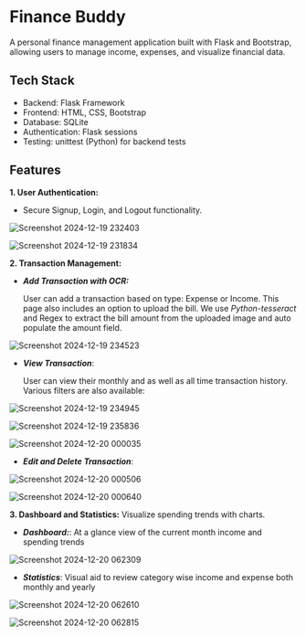 
# Finance Buddy

A personal finance management application built with Flask and Bootstrap, allowing users to manage income, expenses, and visualize financial data. 


## Tech Stack
* Backend: Flask Framework
* Frontend: HTML, CSS, Bootstrap
* Database: SQLite
* Authentication: Flask sessions
* Testing: unittest (Python) for backend tests

## Features
**1. User Authentication:** 

* Secure Signup, Login, and Logout functionality.

![Screenshot 2024-12-19 232403](https://github.com/user-attachments/assets/84177556-4e31-4aeb-82cd-984c4bfda475)

![Screenshot 2024-12-19 231834](https://github.com/user-attachments/assets/611b1d95-4078-4f06-b4f6-64bca3643f79)


**2. Transaction Management:** 

* *__Add Transaction with OCR:__*
  
  User can add a transaction based on type: Expense or Income. This page also includes an option to upload the bill. We use *Python-tesseract* and Regex to extract the bill amount from the uploaded image and auto populate the amount field.

![Screenshot 2024-12-19 234523](https://github.com/user-attachments/assets/45ddc5ef-6d2c-413b-be4c-93734744ee19)

* *__View Transaction__*:
  
  User can view their monthly and as well as all time transaction history. Various filters are also available:

![Screenshot 2024-12-19 234945](https://github.com/user-attachments/assets/3c8d4478-a30e-43d7-8663-19ef376e4595)

![Screenshot 2024-12-19 235836](https://github.com/user-attachments/assets/bd28d323-e7c8-414e-a2fd-344e06e50515)

![Screenshot 2024-12-20 000035](https://github.com/user-attachments/assets/a7881748-1bf8-48c2-b429-5ebd6600c5c6)

* *__Edit and Delete Transaction__*:

![Screenshot 2024-12-20 000506](https://github.com/user-attachments/assets/5ef95c5e-1313-4121-a7e9-32cf0269201a)

![Screenshot 2024-12-20 000640](https://github.com/user-attachments/assets/42ca5e2d-9a92-44ae-8ee4-12872d0b4685)

**3. Dashboard and Statistics:** Visualize spending trends with charts.

* *__Dashboard:__*: At a glance view of the current month income and spending trends

  
![Screenshot 2024-12-20 062309](https://github.com/user-attachments/assets/ad32f213-9957-4537-94cb-44b51a4b260f)

* *__Statistics__*: Visual aid to review category wise income and expense both monthly and yearly

![Screenshot 2024-12-20 062610](https://github.com/user-attachments/assets/dc39a5dc-515d-4381-bfe2-7094678ef7c6)

![Screenshot 2024-12-20 062815](https://github.com/user-attachments/assets/c628f178-1e06-4a41-b890-2b3a6c13fd31)


